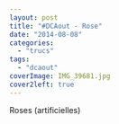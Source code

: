 ```yaml
---
layout: post
title: "#DCAout - Rose"
date: "2014-08-08"
categories: 
  - "trucs"
tags: 
  - "dcaout"
coverImage: IMG_39681.jpg
cover2left: true
---
```


Roses (artificielles)
